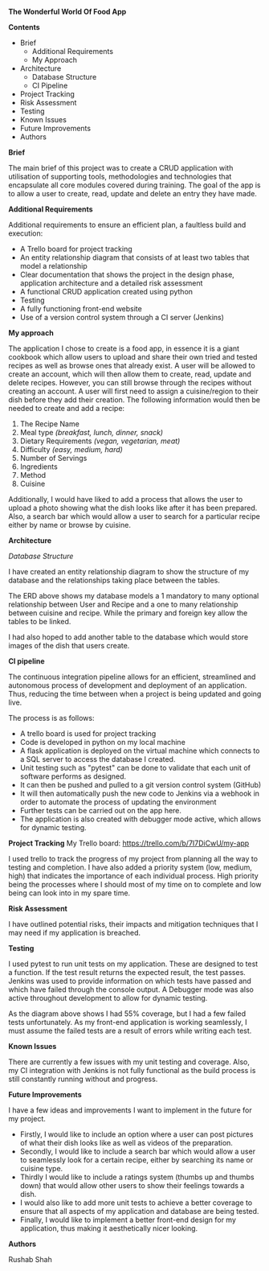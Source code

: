 **The Wonderful World Of Food App**

**Contents**

- Brief
  - Additional Requirements
  - My Approach
- Architecture
  - Database Structure
  - CI Pipeline
- Project Tracking
- Risk Assessment
- Testing
- Known Issues
- Future Improvements
- Authors

**Brief**

The main brief of this project was to create a CRUD application with utilisation of supporting tools, methodologies and technologies that encapsulate all core modules covered during training. The goal of the app is to allow a user to create, read, update and delete an entry they have made.

**Additional Requirements**

Additional requirements to ensure an efficient plan, a faultless build and execution:

- A Trello board for project tracking
- An entity relationship diagram that consists of at least two tables that model a relationship
- Clear documentation that shows the project in the design phase, application architecture and a detailed risk assessment
- A functional CRUD application created using python
- Testing
- A fully functioning front-end website
- Use of a version control system through a CI server (Jenkins)

**My approach**

The application I chose to create is a food app, in essence it is a giant cookbook which allow users to upload and share their own tried and tested recipes as well as browse ones that already exist. 
A user will be allowed to create an account, which will then allow them to create, read, update and delete recipes. However, you can still browse through the recipes without creating an account. A user will first need to assign a cuisine/region to their dish before they add their creation. The following information would then be needed to create and add a recipe:

1. The Recipe Name
2. Meal type _(breakfast, lunch, dinner, snack)_
3. Dietary Requirements _(vegan, vegetarian, meat)_
4. Difficulty _(easy, medium, hard)_
5. Number of Servings
6. Ingredients
7. Method
8. Cuisine

Additionally, I would have liked to add a process that allows the user to upload a photo showing what the dish looks like after it has been prepared. Also, a search bar which would allow a user to search for a particular recipe either by name or browse by cuisine.

**Architecture**

_Database Structure_

I have created an entity relationship diagram to show the structure of my database and the relationships taking place between the tables.

The ERD above shows my database models a 1 mandatory to many optional relationship between User and Recipe and a one to many relationship between cuisine and recipe. While the primary and foreign key allow the tables to be linked.

I had also hoped to add another table to the database which would store images of the dish that users create.

**CI pipeline**

The continuous integration pipeline allows for an efficient, streamlined and autonomous process of development and deployment of an application. Thus, reducing the time between when a project is being updated and going live.

The process is as follows:

- A trello board is used for project tracking
- Code is developed in python on my local machine
- A flask application is deployed on the virtual machine which connects to a SQL server to access the database I created.
- Unit testing such as &quot;pytest&quot; can be done to validate that each unit of software performs as designed.
- It can then be pushed and pulled to a git version control system (GitHub)
- It will then automatically push the new code to Jenkins via a webhook in order to automate the process of updating the environment
- Further tests can be carried out on the app here.
- The application is also created with debugger mode active, which allows for dynamic testing.

**Project Tracking**
My Trello board: https://trello.com/b/7I7DiCwU/my-app

I used trello to track the progress of my project from planning all the way to testing and completion. I have also added a priority system (low, medium, high) that indicates the importance of each individual process. High priority being the processes where I should most of my time on to complete and low being can look into in my spare time.

**Risk Assessment**

I have outlined potential risks, their impacts and mitigation techniques that I may need if my application is breached.

**Testing**

I used pytest to run unit tests on my application. These are designed to test a function. If the test result returns the expected result, the test passes. Jenkins was used to provide information on which tests have passed and which have failed through the console output. A Debugger mode was also active throughout development to allow for dynamic testing.


As the diagram above shows I had 55% coverage, but I had a few failed tests unfortunately. As my front-end application is working seamlessly, I must assume the failed tests are a result of errors while writing each test.

**Known Issues**

There are currently a few issues with my unit testing and coverage. Also, my CI integration with Jenkins is not fully functional as the build process is still constantly running without and progress.

**Future Improvements**

I have a few ideas and improvements I want to implement in the future for my project.

- Firstly, I would like to include an option where a user can post pictures of what their dish looks like as well as videos of the preparation.
- Secondly, I would like to include a search bar which would allow a user to seamlessly look for a certain recipe, either by searching its name or cuisine type.
- Thirdly I would like to include a ratings system (thumbs up and thumbs down) that would allow other users to show their feelings towards a dish.
- I would also like to add more unit tests to achieve a better coverage to ensure that all aspects of my application and database are being tested.
- Finally, I would like to implement a better front-end design for my application, thus making it aesthetically nicer looking.

**Authors**

Rushab Shah
